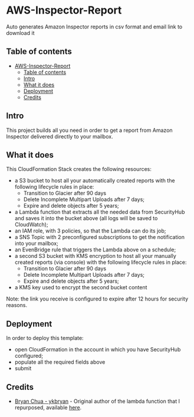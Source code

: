 # AWS-Inspector-Report
Auto generates Amazon Inspector reports in csv format and email link to download it

## Table of contents
- [AWS-Inspector-Report](#aws-inspector-report)
  - [Table of contents](#table-of-contents)
  - [Intro](#intro)
  - [What it does](#what-it-does)
  - [Deployment](#deployment)
  - [Credits](#credits)

## Intro
This project builds all you need in order to get a report from Amazon Inspector delivered directly to your mailbox.

## What it does
This CloudFormation Stack creates the following resources:
* a S3 bucket to host all your automatically created reports with the following lifecycle rules in place:
  * Transition to Glacier after 90 days
  * Delete Incomplete Multipart Uploads after 7 days;
  * Expire and delete objects after 5 years;
* a Lambda function that extracts all the needed data from SecurityHub and saves it into the bucket above (all logs will be saved to CloudWatch);
* an IAM role, with 3 policies, so that the Lambda can do its job;
* a SNS Topic with 2 preconfigured subscriptions to get the notification into your mailbox;
* an EvenBridge rule that triggers the Lambda above on a schedule;
* a second S3 bucket with KMS encryption to host all your manually created reports (via console) with the following lifecycle rules in place:
  * Transition to Glacier after 90 days
  * Delete Incomplete Multipart Uploads after 7 days;
  * Expire and delete objects after 5 years;
* a KMS key used to encrypt the second bucket content

Note: the link you receive is configured to expire after 12 hours for security reasons.

## Deployment
In order to deploy this template:
* open CloudFormation in the account in which you have SecurityHub configured;
* populate all the required fields above
* submit

## Credits
* [Bryan Chua - ykbryan](https://github.com/ykbryan) - Original author of the lambda function that I repurposed, available [here](https://github.com/ykbryan/lambda-get-securityhub-findings).
